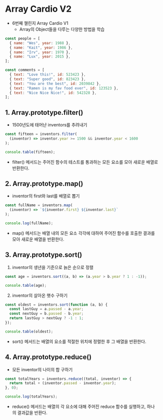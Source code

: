 # Array Cardio V2

- 6번째 챌린지 Array Cardio V1
  - Array의 Object들을 다루는 다양한 방법을 학습

```javascript
const people = [
  { name: "Wes", year: 1988 },
  { name: "Kait", year: 1986 },
  { name: "Irv", year: 1970 },
  { name: "Lux", year: 2015 },
];

const comments = [
  { text: "Love this!", id: 523423 },
  { text: "Super good", id: 823423 },
  { text: "You are the best", id: 2039842 },
  { text: "Ramen is my fav food ever", id: 123523 },
  { text: "Nice Nice Nice!", id: 542328 },
];
```

## 1. Array.prototype.filter()

- 1500년도에 태어난 inventors를 추려내기<br>

```javascript
const fifteen = inventors.filter(
  (inventor) => inventor.year >= 1500 && inventor.year < 1600
);

console.table(fifteen);
```

- filter() 메서드는 주어진 함수의 테스트를 통과하는 모든 요소를 모아 새로운 배열로 반환한다.

## 2. Array.prototype.map()

- inventor의 first와 last를 배열로 뽑기<br>

```javascript
const fullName = inventors.map(
  (inventor) => `${inventor.first} ${inventor.last}`
);

console.log(fullName);
```

- map() 메서드는 배열 내의 모든 요소 각각에 대하여 주어진 함수를 호출한 결과를 모아 새로운 배열을 반환한다.

## 3. Array.prototype.sort()

1.  inventor의 생년을 기준으로 늙은 순으로 정렬<br>

```javascript
const age = inventors.sort((a, b) => (a.year > b.year ? 1 : -1));

console.table(age);
```

2.  inventor의 살아온 햇수 구하기<br>

```javascript
const oldest = inventors.sort(function (a, b) {
  const lastGuy = a.passed - a.year;
  const nextGuy = b.passed - b.year;
  return lastGuy > nextGuy ? -1 : 1;
});

console.table(oldest);
```

- sort() 메서드는 배열의 요소를 적절한 위치에 정렬한 후 그 배열을 반환한다.

## 4. Array.prototype.reduce()

- 모든 inventor의 나이의 합 구하기<br>

```javascript
const totalYears = inventors.reduce((total, inventor) => {
  return total + (inventor.passed - inventor.year);
}, 0);

console.log(totalYears);
```

- reduce() 메서드는 배열의 각 요소에 대해 주어진 reduce 함수를 실행하고, 하나의 결과값을 반환다.
